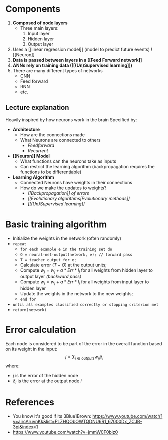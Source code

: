 # Components
1. **Composed of node layers**
	- Three main layers:
		1. Input layer
		2. Hidden layer
		3. Output layer
2. Uses a [[linear regression model]] (model to predict future events)
   ![[Neuron]] 
3. **Data is passed between layers in a [[Feed Forward network]]**
4. **ANNs rely on training data ([[(Un)Supervised learning]])**
5. There are many different types of networks
	- CNN
	- Feed forward
	- RNN
	- etc.
## Lecture explanation
Heavily inspired by how neurons work in the brain
Specified by:
- **Architecture**
	- How are the connections made
	- What Neurons are connected to others
		- *Feedforward*
		- *Recurrent*
- **[[Neuron]] Model**
	- What functions can the neurons take as inputs
	- Can restrict the learning algorithm (backpropagation requires the functions to be differentiable)
- **Learning Algorithm**
	- Connected Neurons have weights in their connections
	- How do we make the updates to weights?
		- *[[Backpropagation]] of errors*
		- *[[Evolutionary algorithms|Evolutionary methods]]*
		- *[[(Un)Supervised learning]]*
# Basic training algorithm
- Initialize the weights in the network (often randomly)
- `repeat`
	- `for each example e in the training set do`
	- `O = neural-net-output(network, e); // forward pass`
	- `T = teacher output for e;`
	- Calculate error $(T - O)$ at the output units;
	- Compute $w_{j} = w_{j} +a * Err * I_{j}$ for all weights from hidden layer to output layer *(backward pass)*
	- Compute $w_{j} = w_{j} +a * Err * I_{j}$ for all weights from input layer to hidden layer
	- Update the weights in the network to the new weights;
	- `end for`
- `until all examples classified correctly or stopping criterion met`
- `return(network)`
# Error calculation
Each node is considered to be part of the error in the overall function based on its weight in the input:
$$
j=\sum _{i \in outputs}w_{ij}\delta_{i}
$$
where:
- $j$ is the error of the hidden node 
- $\delta_{i}$ is the error at the output node $i$ 
# References
- You know it's good if its 3Blue1Brown: https://www.youtube.com/watch?v=aircAruvnKk&list=PLZHQObOWTQDNU6R1_67000Dx_ZCJB-3pi&index=1
- https://www.youtube.com/watch?v=jmmW0F0biz0